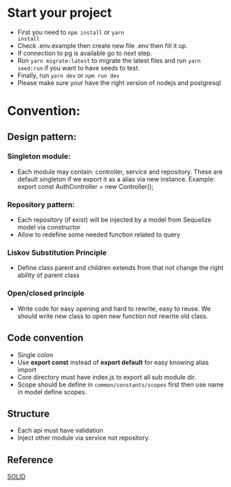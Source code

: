# Start your project
- First you need to <code>npm install</code> or <code>yarn install</code>
- Check .env.example then create new file .env then fill it up.
- If connection to pg is available go to next step.
- Run  <code>yarn migrate:latest</code> to migrate the latest files and run <code>yarn seed:run</code> if you want to have seeds to test.
- Finally, run <code>yarn dev</code> or <code>npm run dev</code>
- Please make sure your have the right version of nodejs and postgresql
# Convention:
## Design pattern:
### Singleton module:
- Each module may contain: controller, service and repository. These are default singleton if we export it as a alias via new instance. Example: export const AuthController = new Controller();
### Repository pattern:
- Each repository (if exist) will be injected by a model from Sequelize model via constructor
- Allow to redefine some needed function related to query
### Liskov Substitution Principle
- Define class parent and children extends from that not change the right ability of parent class
### Open/closed principle
- Write code for easy opening and hard to rewrite, easy to reuse. We should write new class to open new function not rewrite old class.
## Code convention
- Single colon
- Use <b>export const</b> instead of <b>export default</b> for easy knowing alias import
- Core directory must have index.js to export all sub module dir.
- Scope should be define in <code>common/constants/scopes</code> first then use name in model define scopes.
## Structure
- Each api must have validation
- Inject other module via service not repository.
## Reference
<a href="https://toidicodedao.com/2015/03/24/solid-la-gi-ap-dung-cac-nguyen-ly-solid-de-tro-thanh-lap-trinh-vien-code-cung/">SOLID</a>